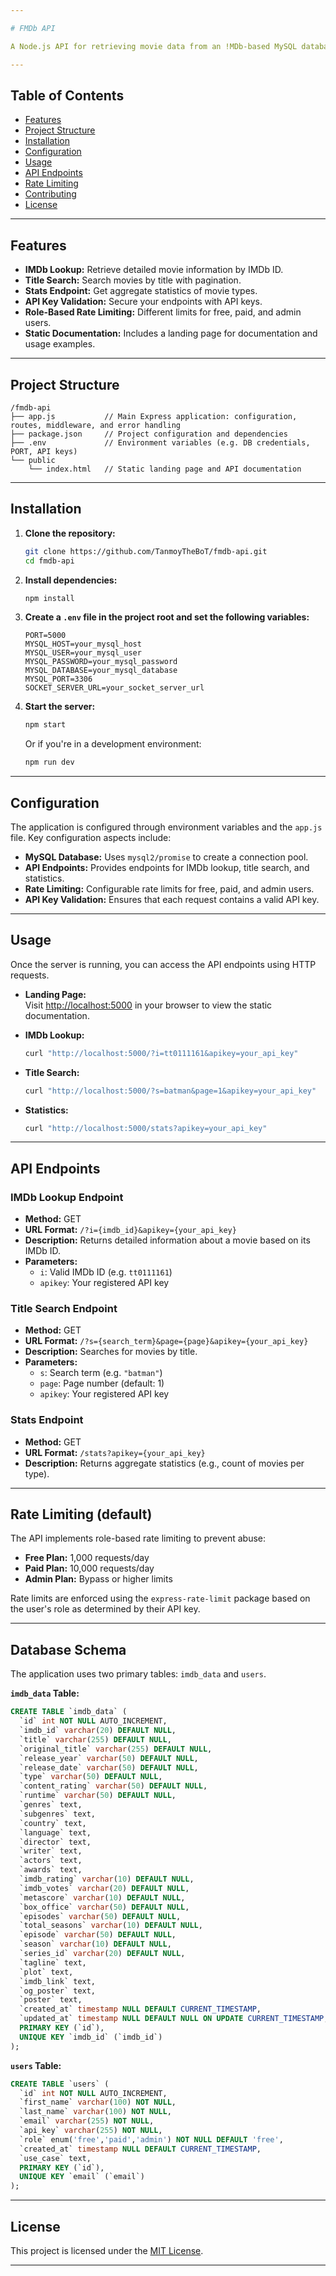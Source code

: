 ```yaml
---

# FMDb API

A Node.js API for retrieving movie data from an !MDb-based MySQL database. The API offers endpoints for IMDb lookup, title search, and retrieving aggregate statistics, complete with rate limiting and API key validation.

---
```


## Table of Contents

- [Features](#features)
- [Project Structure](#project-structure)
- [Installation](#installation)
- [Configuration](#configuration)
- [Usage](#usage)
- [API Endpoints](#api-endpoints)
- [Rate Limiting](#rate-limiting)
- [Contributing](#contributing)
- [License](#license)

---

## Features

- **IMDb Lookup:** Retrieve detailed movie information by IMDb ID.
- **Title Search:** Search movies by title with pagination.
- **Stats Endpoint:** Get aggregate statistics of movie types.
- **API Key Validation:** Secure your endpoints with API keys.
- **Role-Based Rate Limiting:** Different limits for free, paid, and admin users.
- **Static Documentation:** Includes a landing page for documentation and usage examples.

---

## Project Structure

```
/fmdb-api
├── app.js           // Main Express application: configuration, routes, middleware, and error handling
├── package.json     // Project configuration and dependencies
├── .env             // Environment variables (e.g. DB credentials, PORT, API keys)
└── public
    └── index.html   // Static landing page and API documentation
```

---

## Installation

1. **Clone the repository:**

   ```bash
   git clone https://github.com/TanmoyTheBoT/fmdb-api.git
   cd fmdb-api
   ```

2. **Install dependencies:**

   ```bash
   npm install
   ```

3. **Create a `.env` file in the project root and set the following variables:**

   ```env
   PORT=5000
   MYSQL_HOST=your_mysql_host
   MYSQL_USER=your_mysql_user
   MYSQL_PASSWORD=your_mysql_password
   MYSQL_DATABASE=your_mysql_database
   MYSQL_PORT=3306
   SOCKET_SERVER_URL=your_socket_server_url
   ```

4. **Start the server:**

   ```bash
   npm start
   ```

   Or if you're in a development environment:

   ```bash
   npm run dev
   ```

---

## Configuration

The application is configured through environment variables and the `app.js` file. Key configuration aspects include:

- **MySQL Database:** Uses `mysql2/promise` to create a connection pool.
- **API Endpoints:** Provides endpoints for IMDb lookup, title search, and statistics.
- **Rate Limiting:** Configurable rate limits for free, paid, and admin users.
- **API Key Validation:** Ensures that each request contains a valid API key.

---

## Usage

Once the server is running, you can access the API endpoints using HTTP requests.

- **Landing Page:**  
  Visit [http://localhost:5000](http://localhost:5000) in your browser to view the static documentation.

- **IMDb Lookup:**  
  ```bash
  curl "http://localhost:5000/?i=tt0111161&apikey=your_api_key"
  ```

- **Title Search:**  
  ```bash
  curl "http://localhost:5000/?s=batman&page=1&apikey=your_api_key"
  ```

- **Statistics:**  
  ```bash
  curl "http://localhost:5000/stats?apikey=your_api_key"
  ```

---

## API Endpoints

### IMDb Lookup Endpoint
- **Method:** GET
- **URL Format:** `/?i={imdb_id}&apikey={your_api_key}`
- **Description:** Returns detailed information about a movie based on its IMDb ID.
- **Parameters:**
  - `i`: Valid IMDb ID (e.g. `tt0111161`)
  - `apikey`: Your registered API key

### Title Search Endpoint
- **Method:** GET
- **URL Format:** `/?s={search_term}&page={page}&apikey={your_api_key}`
- **Description:** Searches for movies by title.
- **Parameters:**
  - `s`: Search term (e.g. `"batman"`)
  - `page`: Page number (default: 1)
  - `apikey`: Your registered API key

### Stats Endpoint
- **Method:** GET
- **URL Format:** `/stats?apikey={your_api_key}`
- **Description:** Returns aggregate statistics (e.g., count of movies per type).

---

## Rate Limiting (default)

The API implements role-based rate limiting to prevent abuse:

- **Free Plan:** 1,000 requests/day
- **Paid Plan:** 10,000 requests/day
- **Admin Plan:** Bypass or higher limits

Rate limits are enforced using the `express-rate-limit` package based on the user's role as determined by their API key.

---
## Database Schema

The application uses two primary tables: `imdb_data` and `users`.

**`imdb_data` Table:**

```sql
CREATE TABLE `imdb_data` (
  `id` int NOT NULL AUTO_INCREMENT,
  `imdb_id` varchar(20) DEFAULT NULL,
  `title` varchar(255) DEFAULT NULL,
  `original_title` varchar(255) DEFAULT NULL,
  `release_year` varchar(50) DEFAULT NULL,
  `release_date` varchar(50) DEFAULT NULL,
  `type` varchar(50) DEFAULT NULL,
  `content_rating` varchar(50) DEFAULT NULL,
  `runtime` varchar(50) DEFAULT NULL,
  `genres` text,
  `subgenres` text,
  `country` text,
  `language` text,
  `director` text,
  `writer` text,
  `actors` text,
  `awards` text,
  `imdb_rating` varchar(10) DEFAULT NULL,
  `imdb_votes` varchar(20) DEFAULT NULL,
  `metascore` varchar(10) DEFAULT NULL,
  `box_office` varchar(50) DEFAULT NULL,
  `episodes` varchar(50) DEFAULT NULL,
  `total_seasons` varchar(10) DEFAULT NULL,
  `episode` varchar(50) DEFAULT NULL,
  `season` varchar(10) DEFAULT NULL,
  `series_id` varchar(20) DEFAULT NULL,
  `tagline` text,
  `plot` text,
  `imdb_link` text,
  `og_poster` text,
  `poster` text,
  `created_at` timestamp NULL DEFAULT CURRENT_TIMESTAMP,
  `updated_at` timestamp NULL DEFAULT NULL ON UPDATE CURRENT_TIMESTAMP,
  PRIMARY KEY (`id`),
  UNIQUE KEY `imdb_id` (`imdb_id`)
);
```

**`users` Table:**

```sql
CREATE TABLE `users` (
  `id` int NOT NULL AUTO_INCREMENT,
  `first_name` varchar(100) NOT NULL,
  `last_name` varchar(100) NOT NULL,
  `email` varchar(255) NOT NULL,
  `api_key` varchar(255) NOT NULL,
  `role` enum('free','paid','admin') NOT NULL DEFAULT 'free',
  `created_at` timestamp NULL DEFAULT CURRENT_TIMESTAMP,
  `use_case` text,
  PRIMARY KEY (`id`),
  UNIQUE KEY `email` (`email`)
);
```





---

## License

This project is licensed under the [MIT License](LICENSE).

---
